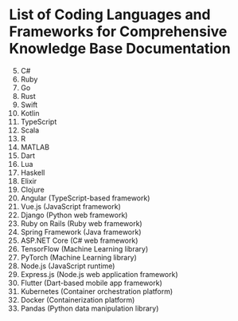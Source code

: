 # List of Coding Languages and Frameworks for Comprehensive Knowledge Base Documentation

5. C#
6. Ruby
7. Go
8. Rust
9. Swift
10. Kotlin
11. TypeScript
13. Scala
14. R
15. MATLAB
16. Dart
17. Lua
18. Haskell
19. Elixir
20. Clojure
22. Angular (TypeScript-based framework)
23. Vue.js (JavaScript framework)
24. Django (Python web framework)
25. Ruby on Rails (Ruby web framework)
26. Spring Framework (Java framework)
27. ASP.NET Core (C# web framework)
28. TensorFlow (Machine Learning library)
29. PyTorch (Machine Learning library)
30. Node.js (JavaScript runtime)
31. Express.js (Node.js web application framework)
32. Flutter (Dart-based mobile app framework)
33. Kubernetes (Container orchestration platform)
34. Docker (Containerization platform)
35. Pandas (Python data manipulation library)